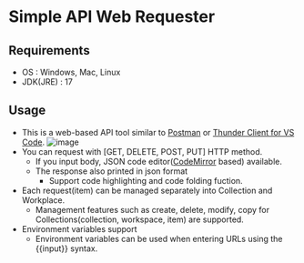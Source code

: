 # Simple API Web Requester
## Requirements
- OS : Windows, Mac, Linux
- JDK(JRE) : 17
## Usage
- This is a web-based API tool similar to [Postman](https://www.postman.com/) or [Thunder Client for VS Code](https://www.thunderclient.com/).
![image](https://github.com/user-attachments/assets/c911922b-9b55-418a-9368-1e3bf416bff1)
- You can request with [GET, DELETE, POST, PUT] HTTP method.
  - If you input body, JSON code editor([CodeMirror](https://codemirror.net/) based) available.
  - The response also printed in json format
    - Support code highlighting and code folding fuction.
- Each request(item) can be managed separately into Collection and Workplace.
  - Management features such as create, delete, modify, copy for Collections(collection, workspace, item) are supported.
- Environment variables support
  - Environment variables can be used when entering URLs using the {{input}} syntax.
